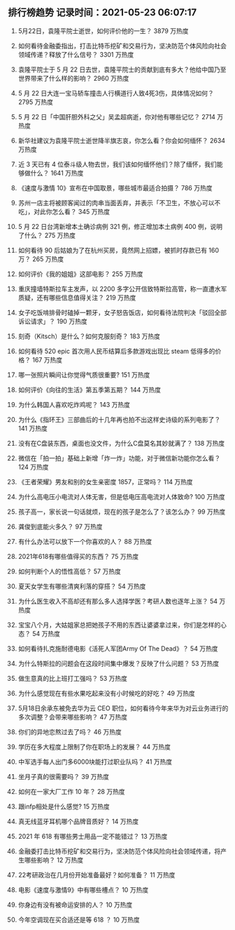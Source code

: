 
## 排行榜趋势 记录时间：2021-05-23 06:07:17
  
  1. 5月22日，袁隆平院士逝世，如何评价他的一生？ 3879 万热度
    
  2. 如何看待金融委指出，打击比特币挖矿和交易行为，坚决防范个体风险向社会领域传递？释放了什么信号？ 3301 万热度
    
  3. 袁隆平院士于 5 月 22 日去世，袁隆平院士的贡献到底有多大？他给中国乃至世界带来了什么样的影响？ 2960 万热度
    
  4. 5 月 22 日大连一宝马轿车撞击人行横道行人致4死3伤，具体情况如何？ 2795 万热度
    
  5. 5 月 22 日「中国肝胆外科之父」吴孟超病逝，你对他有哪些记忆？ 2714 万热度
    
  6. 新华社建议为袁隆平院士逝世降半旗志哀，你怎么看？你会如何缅怀？ 2634 万热度
    
  7. 近 3 天已有 4 位泰斗级人物去世，我们该如何缅怀他们？除了缅怀，我们能够做什么？ 1641 万热度
    
  8. 《速度与激情 10》宣布在中国取景，哪些城市最适合拍摄？ 786 万热度
    
  9. 苏州一店主将被顾客闻过的肉串当面丢弃，并表示「不卫生，不放心可以不吃」，对此你怎么看？ 345 万热度
    
  10. 5 月 22 日台湾新增本土确诊病例 321 例，修正增加本土病例 400 例，说明了什么？ 275 万热度
    
  11. 如何看待 90 后姑娘为了在杭州买房，竟然网上招嫖，被抓时存款已有 160 万？ 265 万热度
    
  12. 如何评价《我的姐姐》这部电影？ 255 万热度
    
  13. 重庆撞墙特斯拉车主发声，以 2200 多字公开信致特斯拉高管，称一直遭水军质疑，还有哪些信息值得关注？ 219 万热度
    
  14. 女子吃饭啃排骨时磕掉一颗牙，女子怒告饭店，如何看待法院判决「驳回全部诉讼请求」？ 190 万热度
    
  15. 刻奇（Kitsch）是什么？如何克服刻奇？ 183 万热度
    
  16. 如何看待 520 epic 首次用人民币结算后多款游戏出现比 steam 低得多的价格？ 167 万热度
    
  17. 哪一张照片瞬间让你觉得气质很重要? 151 万热度
    
  18. 如何评价《向往的生活》第五季第五期？ 144 万热度
    
  19. 为什么韩国人喜欢吃炸鸡呢？ 143 万热度
    
  20. 为什么《指环王》三部曲后的十几年再也拍不出这样史诗级的系列电影了？ 141 万热度
    
  21. 没有在C盘装东西，桌面也没文件，为什么C盘莫名其妙就满了？ 138 万热度
    
  22. 微信在「拍一拍」基础上新增「炸一炸」功能，对于微信新功能你怎么看？ 124 万热度
    
  23. 《王者荣耀》男友和别的女生亲密度 1857，正常吗？ 114 万热度
    
  24. 为什么高电压小电流对人体无害，但是低电压高电流对人体致命? 100 万热度
    
  25. 孩子高一，家长说一句话就烦，现在的孩子是怎么了？该怎么办？ 99 万热度
    
  26. 龚俊到底能火多久？ 97 万热度
    
  27. 有什么办法可以放下一个你喜欢的人？ 88 万热度
    
  28. 2021年618有哪些值得买的东西？ 75 万热度
    
  29. 如何判断个人的悟性高低？ 57 万热度
    
  30. 夏天女学生有哪些清爽利落的穿搭？ 54 万热度
    
  31. 为什么医生收入不高却还有那么多人选择学医？考研人数也逐年上涨？ 54 万热度
    
  32. 宝宝八个月，大姑姐家总把她孩子不用的东西让婆婆拿过来，你们是怎样的心态？ 54 万热度
    
  33. 如何看待扎克施耐德电影《活死人军团Army Of The Dead》？ 54 万热度
    
  34. 为什么特斯拉的问题会在这段时间集中爆发？反映了什么问题？ 53 万热度
    
  35. 做生意真的比上班打工强吗？ 53 万热度
    
  36. 为什么感觉现在有些水果吃起来没有小时候吃的好吃？ 49 万热度
    
  37. 5月18日余承东被免去华为云 CEO 职位，如何看待今年来华为对云业务进行的多次调整？会带来哪些影响？ 47 万热度
    
  38. 你们的异地恋熬过去了吗？ 46 万热度
    
  39. 学历在多大程度上限制了你在职场上的发展？ 44 万热度
    
  40. 中军选手每人出门多6000块能打过职业队吗？ 41 万热度
    
  41. 坐月子真的很需要吗？ 39 万热度
    
  42. 如何在一家大厂工作 10 年？ 28 万热度
    
  43. 跟infp相处是什么感觉? 15 万热度
    
  44. 真无线蓝牙耳机哪个品牌音质好？ 14 万热度
    
  45. 2021 年 618 有哪些男士用品一定不能错过？ 13 万热度
    
  46. 金融委打击比特币挖矿和交易行为，坚决防范个体风险向社会领域传递，将产生哪些影响？ 12 万热度
    
  47. 22考研政治在几月份开始准备最好？如何准备？ 11 万热度
    
  48. 电影《速度与激情9》中有哪些槽点？ 10 万热度
    
  49. 你身边有没有被命运安排的人？ 10 万热度
    
  50. 今年空调现在买合适还是等 618 ？ 10 万热度
    